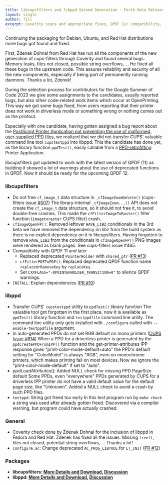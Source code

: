 ```yaml
---
title: libcupsfilters and libppd Second Generation - Forth Beta Release!
layout: single
author: Till
excerpt: Coverity scans and appropriate fixes, QPDF 11+ compatibility, cupstestppd successor, lots of bug fixes
---
```

Continuing the packaging for Debian, Ubuntu, and Red Hat distributions more bugs got found and fixed.

First, Zdenek Dohnal from Red Hat has run all the components of the new generation of cups-filters through Coverity and found several bugs: Memory leaks, files not closed, possible string overflows, ... He fixed all these bugs in the upstream code. This assures reliability and security of all the new components, especially if being part of permanently running daemons. Thanks a lot, Zdenek!

During the selection process for contributors for the Google Summer of Code 2023 we give some assignments to the candidates, usually reported bugs, but also other code-related work items which occur at OpenPrinting. This way we got some bugs fixed, from users reporting that their printer does not work in driverless mode or something wrong or nothing comes out as the printout.

Especially with one candidate, having gotten assigned a bug report about the [PostScript Printer Application not preventing the use of malformed, user-supplied PPD files](https://github.com/OpenPrinting/ps-printer-app/issues/12), we realized that we did not transfer CUPS' valuable command line tool `cupstestppd` into libppd. This the candidate has done yet, as the library function `ppdTest()`, easily callable from a [PPD-retrofitting](https://github.com/OpenPrinting/pappl-retrofit) Printer Application.

libcupsfilters got updated to work with the latest version of QPDF (11) as building it showed a lot of warnings about the use of deprecated functions in QPDF. Now it should be ready for the upcoming QPDF 12.

### libcupsfilters

- Do not free `cf_image_t` data structure in `_cfImageZoomDelete()` (cups-filters issue [#507](https://github.com/OpenPrinting/cups-filters/issues/507))
  The library-internal `_cfImageZoom...()` API does not create the `cf_image_t` data structure, so it should not free it, to avoid double-free crashes. This made the `cfFilterImageToRaster()` filter function (`imagetoraster` CUPS filter) crash.
- `cfImageOpenFP()`: Removed leftover `HAVE_LIBZ` conditionals
  In the 3rd beta we have removed the dependency on libz from the build system as there is no explicit dependency on it in libcupsfilters. Having forgotten to remove `HAVE_LIBZ` from the conditionals in `cfImageOpenFP()` PNG images were rendered as blank pages. See cups-filters issue #465.
- Compatibility with QPDF 11 and later
  * Replaced deprecated `PointerHolder` with `shared_ptr` ([PR #13](https://github.com/OpenPrinting/libcupsfilters/pull/13))
  * `cfFilterPDFToPDF()`: Replaced deprecated QPDF function name `replaceOrRemoveKey` by `replaceKey`.
  * Set `CXXFLAGS="-DPOINTERHOLDER_TRANSITION=0"` to silence QPDF warnings.
- `INSTALL`: Explain dependencies ([PR #10](https://github.com/OpenPrinting/libcupsfilters/pull/10))

### libppd

- Transfer CUPS' `cupstestppd` utility to `ppdTest()` library function
  The valuable tool got forgotten in the first place, now it is available as `ppdTest()` library function and `testppdfile` command line utility. The command line utility only gets installed with `./configure` called with `--enable-testppdfile` argument.
- In auto-generated PPDs do not set RGB default on mono printers ([CUPS Issue #614](https://github.com/OpenPrinting/cups/issues/614))
  When a PPD for a driverless printer is generated by the `ppdCreatePPDFromIPP()` function and the get-printer-attributes IPP response gives "print-color-mode-default=auto" the PPD's default setting for "ColorModel" is always "RGB", even on monochrome printers, which makes printing fail on most devices. Now we ignore the "print-color-mode-default" if set to "auto".
- ppdLoadAttributes(): Added NULL check for missing PPD PageSize default
  Some PPDs, even "everywhere" PPDs generated by CUPS for a driverless IPP printer do not have a valid default value for the default page size, like "Unknown". Added a NULL check to avoid a crash by such PPD files.
- `testppd`: String got freed too early
  In this test program run by `make check` a string was used after already gotten freed. Discovered via a compiler warning, but program could have actually crashed.

### General

- Coverity check done by Zdenek Dohnal for the inclusion of libppd in Fedora and Red Hat. Zdenek has fixed all the issues: Missing `free()`, files not closed, potential string overflows, ... Thanks a lot!
- `configure.ac`: Change deprecated `AC_PROG_LIBTOOL` for `LT_INIT` ([PR #12](https://github.com/OpenPrinting/libcupsfilters/pull/12))

### Packages

- **libcupsfilters: [More Details and Download](https://github.com/OpenPrinting/libcupsfilters/releases/tag/2.0b4), [Discussion](https://github.com/OpenPrinting/libcupsfilters/discussions/16)**
- **libppd: [More Details and Download](https://github.com/OpenPrinting/libppd/releases/tag/2.0b4), [Discussion](https://github.com/OpenPrinting/libppd/discussions/11)**
